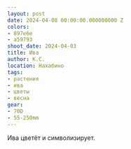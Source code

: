```yaml
---
layout: post
date: 2024-04-08 00:00:00.000000000 Z
colors:
- 897e6e
- a59793
shoot_date: 2024-04-03
title: Ива
author: К.С.
location: Нахабино
tags:
- растения
- ива
- цветы
- весна
gear:
- 70D
- 55-250mm
---
```

Ива цветёт и символизирует.

